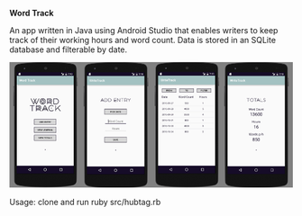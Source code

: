 **Word Track**

An app written in Java using Android Studio that enables writers to keep track of their working hours and word count. Data is stored in an SQLite database and filterable by date. 

![wordtrack](./resources/writetrack.png)


Usage: clone and run ruby src/hubtag.rb
